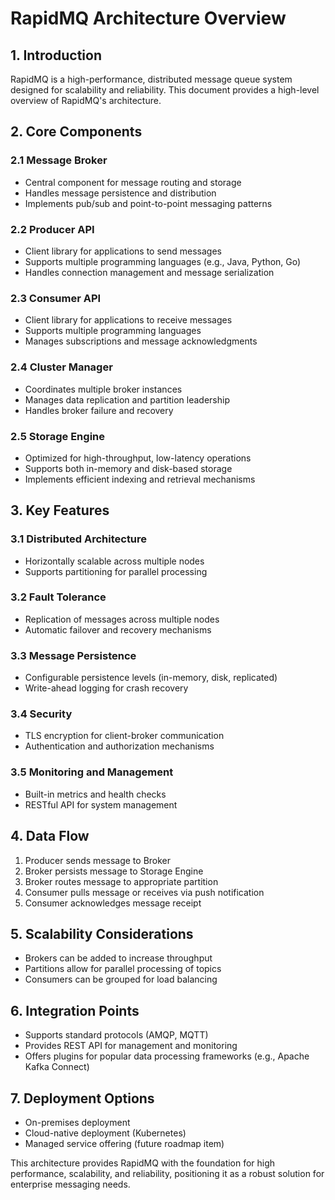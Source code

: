 # RapidMQ Architecture Overview

## 1. Introduction

RapidMQ is a high-performance, distributed message queue system designed for scalability and reliability. This document provides a high-level overview of RapidMQ's architecture.

## 2. Core Components

### 2.1 Message Broker
- Central component for message routing and storage
- Handles message persistence and distribution
- Implements pub/sub and point-to-point messaging patterns

### 2.2 Producer API
- Client library for applications to send messages
- Supports multiple programming languages (e.g., Java, Python, Go)
- Handles connection management and message serialization

### 2.3 Consumer API
- Client library for applications to receive messages
- Supports multiple programming languages
- Manages subscriptions and message acknowledgments

### 2.4 Cluster Manager
- Coordinates multiple broker instances
- Manages data replication and partition leadership
- Handles broker failure and recovery

### 2.5 Storage Engine
- Optimized for high-throughput, low-latency operations
- Supports both in-memory and disk-based storage
- Implements efficient indexing and retrieval mechanisms

## 3. Key Features

### 3.1 Distributed Architecture
- Horizontally scalable across multiple nodes
- Supports partitioning for parallel processing

### 3.2 Fault Tolerance
- Replication of messages across multiple nodes
- Automatic failover and recovery mechanisms

### 3.3 Message Persistence
- Configurable persistence levels (in-memory, disk, replicated)
- Write-ahead logging for crash recovery

### 3.4 Security
- TLS encryption for client-broker communication
- Authentication and authorization mechanisms

### 3.5 Monitoring and Management
- Built-in metrics and health checks
- RESTful API for system management

## 4. Data Flow

1. Producer sends message to Broker
2. Broker persists message to Storage Engine
3. Broker routes message to appropriate partition
4. Consumer pulls message or receives via push notification
5. Consumer acknowledges message receipt

## 5. Scalability Considerations

- Brokers can be added to increase throughput
- Partitions allow for parallel processing of topics
- Consumers can be grouped for load balancing

## 6. Integration Points

- Supports standard protocols (AMQP, MQTT)
- Provides REST API for management and monitoring
- Offers plugins for popular data processing frameworks (e.g., Apache Kafka Connect)

## 7. Deployment Options

- On-premises deployment
- Cloud-native deployment (Kubernetes)
- Managed service offering (future roadmap item)

This architecture provides RapidMQ with the foundation for high performance, scalability, and reliability, positioning it as a robust solution for enterprise messaging needs.